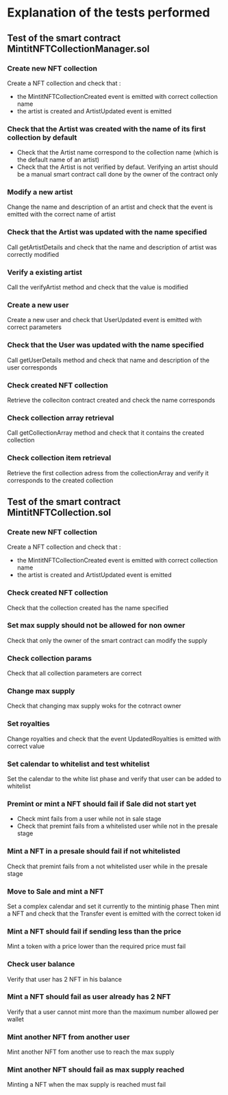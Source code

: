 # Explanation of the tests performed

## Test of the smart contract MintitNFTCollectionManager.sol

### Create new NFT collection

Create a NFT collection and check that :

- the MintitNFTCollectionCreated event is emitted with correct collection name
- the artist is created and ArtistUpdated event is emitted

### Check that the Artist was created with the name of its first collection by default

- Check that the Artist name correspond to the collection name (which is the default name of an artist)
- Check that the Artist is not verified by defaut. Verifying an artist should be a manual smart contract call done by the owner of the contract only

### Modify a new artist

Change the name and description of an artist and check that the event is emitted with the correct name of artist

### Check that the Artist was updated with the name specified

Call getArtistDetails and check that the name and description of artist was correctly modified

### Verify a existing artist

Call the verifyArtist method and check that the value is modified

### Create a new user

Create a new user and check that UserUpdated event is emitted with correct parameters

### Check that the User was updated with the name specified

Call getUserDetails method and check that name and description of the user corresponds

### Check created NFT collection

Retrieve the colleciton contract created and check the name corresponds

### Check collection array retrieval

Call getCollectionArray method and check that it contains the created collection

### Check collection item retrieval

Retrieve the first collection adress from the collectionArray and verify it corresponds to the created collection

## Test of the smart contract MintitNFTCollection.sol

### Create new NFT collection

Create a NFT collection and check that :

- the MintitNFTCollectionCreated event is emitted with correct collection name
- the artist is created and ArtistUpdated event is emitted

### Check created NFT collection

Check that the collection created has the name specified

### Set max supply should not be allowed for non owner

Check that only the owner of the smart contract can modify the supply

### Check collection params

Check that all collection parameters are correct

### Change max supply

Check that changing max supply woks for the cotnract owner

### Set royalties

Change royalties and check that the event UpdatedRoyalties is emitted with correct value

### Set calendar to whitelist and test whitelist

Set the calendar to the white list phase and verify that user can be added to whitelist

### Premint or mint a NFT should fail if Sale did not start yet

- Check mint fails from a user while not in sale stage
- Check that premint fails from a whitelisted user while not in the presale stage

### Mint a NFT in a presale should fail if not whitelisted

Check that premint fails from a not whitelisted user while in the presale stage

### Move to Sale and mint a NFT

Set a complex calendar and set it currently to the mintinig phase
Then mint a NFT and check that the Transfer event is emitted with the correct token id

### Mint a NFT should fail if sending less than the price

Mint a token with a price lower than the required price must fail

### Check user balance

Verify that user has 2 NFT in his balance

### Mint a NFT should fail as user already has 2 NFT

Verify that a user cannot mint more than the maximum number allowed per wallet

### Mint another NFT from another user

Mint another NFT fom another use to reach the max supply

### Mint another NFT should fail as max supply reached

Minting a NFT when the max supply is reached must fail